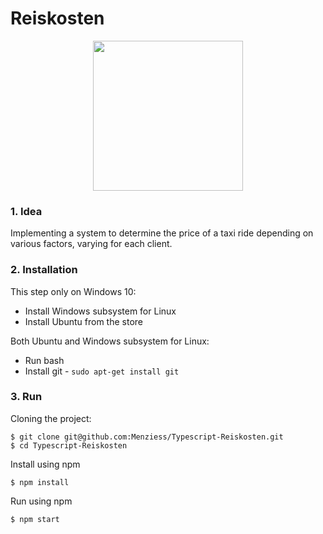 # Reiskosten

<!-- [![Build Status](https://travis-ci.org/Menziess/Toxic2.0.svg?branch=master)](https://travis-ci.org/Menziess/Toxic2.0) -->

<p align="center"><img width="240" src="https://i.imgur.com/qIhHDlH.png"></p>

### 1. Idea

Implementing a system to determine the price of a taxi ride depending on various factors, varying for each client.

### 2. Installation

This step only on Windows 10:

- Install Windows subsystem for Linux
- Install Ubuntu from the store

Both Ubuntu and Windows subsystem for Linux:

- Run bash
- Install git - ```sudo apt-get install git```

### 3. Run

Cloning the project:

    $ git clone git@github.com:Menziess/Typescript-Reiskosten.git
    $ cd Typescript-Reiskosten

Install using npm

    $ npm install

Run using npm

    $ npm start